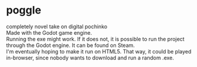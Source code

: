 # poggle
completely novel take on digital pochinko  
Made with the Godot game engine.  
Running the exe might work. If it does not, it is possible to run the project through the Godot engine. It can be found on Steam.  
I'm eventually hoping to make it run on HTML5. That way, it could be played in-browser, since nobody wants to download and run a random .exe.  
